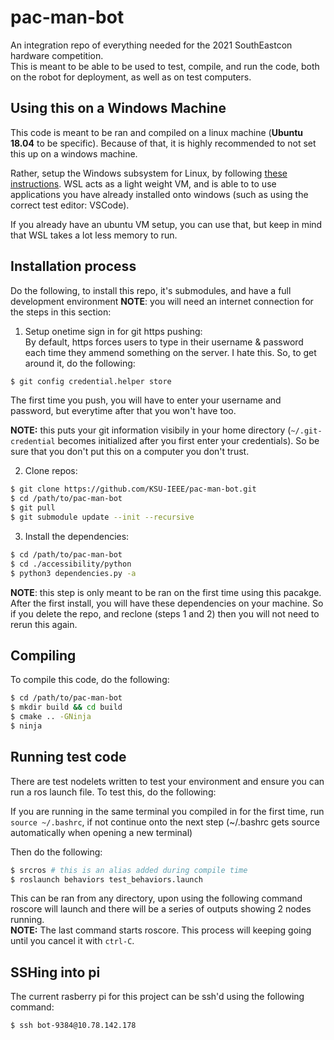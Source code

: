 # pac-man-bot
An integration repo of everything needed for the 2021 SouthEastcon hardware competition.  
This is meant to be able to be used to test, compile, and run the code, both on the robot for deployment, as well as on test computers.  

## Using this on a Windows Machine  
This code is meant to be ran and compiled on a linux machine (**Ubuntu 18.04** to be specific). Because of that, it is highly recommended to not set this up on a windows machine.  

Rather, setup the Windows subsystem for Linux, by following [these instructions](https://www.windowscentral.com/install-windows-subsystem-linux-windows-10). WSL acts as a light weight VM, and is able to to use applications you have already installed onto windows (such as using the correct test editor: VSCode). 

If you already have an ubuntu VM setup, you can use that, but keep in mind that WSL takes a lot less memory to run.

## Installation process  
Do the following, to install this repo, it's submodules, and have a full development environment **NOTE**: you will need an internet connection for the steps in this section:  

1. Setup onetime sign in for git https pushing:  
By default, https forces users to type in their username & password each time they ammend something on the server. I hate this. So, to get around it, do the following:  
```BASH
$ git config credential.helper store 
```
The first time you push, you will have to enter your username and password, but everytime after that you won't have too.

**NOTE:** this puts your git information visibily in your home directory (`~/.git-credential` becomes initialized after you first enter your credentials). So be sure that you don't put this on a computer you don't trust.

2. Clone repos:  
```BASH  
$ git clone https://github.com/KSU-IEEE/pac-man-bot.git
$ cd /path/to/pac-man-bot  
$ git pull
$ git submodule update --init --recursive  
```  

3. Install the dependencies:  
```BASH  
$ cd /path/to/pac-man-bot 
$ cd ./accessibility/python  
$ python3 dependencies.py -a  
``` 
**NOTE**: this step is only meant to be ran on the first time using this pacakge. After the first install, you will have these dependencies on your machine. So if you delete the repo, and reclone (steps 1 and 2) then you will not need to rerun this again.  

## Compiling 
To compile this code, do the following:  
```BASH  
$ cd /path/to/pac-man-bot  
$ mkdir build && cd build  
$ cmake .. -GNinja  
$ ninja  
```  

## Running test code  
There are test nodelets written to test your environment and ensure you can run a ros launch file. To test this, do the following:  

If you are running in the same terminal you compiled in for the first time, run `source ~/.bashrc`, if not continue onto the next step (~/.bashrc gets source automatically when opening a new terminal)  

Then do the following:
```BASH  
$ srcros # this is an alias added during compile time  
$ roslaunch behaviors test_behaviors.launch 
```  
This can be ran from any directory, upon using the following command roscore will launch and there will be a series of outputs showing 2 nodes running.  
**NOTE:** The last command starts roscore. This process will keeping going until you cancel it with `ctrl-C`.  

## SSHing into pi  
The current rasberry pi for this project can be ssh'd using the following command: 
```BASH
$ ssh bot-9384@10.78.142.178
```